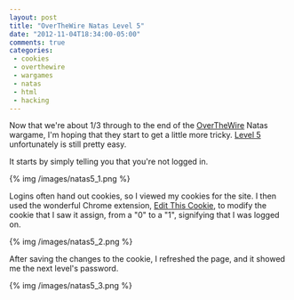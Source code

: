 ```yaml
---
layout: post
title: "OverTheWire Natas Level 5"
date: "2012-11-04T18:34:00-05:00"
comments: true
categories:
 - cookies
 - overthewire
 - wargames
 - natas
 - html
 - hacking
---
```


Now that we're about 1/3 through to the end of the [OverTheWire](http://www.overthewire.org) Natas wargame, I'm hoping that they start to get a little more tricky. [Level 5](http://www.overthewire.org/wargames/natas/natas5.shtml) unfortunately is still pretty easy.

<!-- more -->

It starts by simply telling you that you're not logged in.

{% img /images/natas5_1.png %}

Logins often hand out cookies, so I viewed my cookies for the site. I then used the wonderful Chrome extension, [Edit This Cookie](https://chrome.google.com/webstore/detail/edit-this-cookie/fngmhnnpilhplaeedifhccceomclgfbg), to modify the cookie that I saw it assign, from a "0" to a "1", signifying that I was logged on.

{% img /images/natas5_2.png %}

After saving the changes to the cookie, I refreshed the page, and it showed me the next level's password.

{% img /images/natas5_3.png %}
